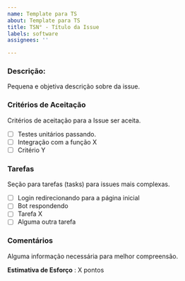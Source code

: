 ```yaml
---
name: Template para TS
about: Template para TS
title: TSN° - Título da Issue
labels: software
assignees: ''

---
```


### Descrição:
Pequena e objetiva descrição sobre da issue.

### Critérios de Aceitação
Critérios de aceitação para a Issue ser aceita.
- [ ] Testes unitários passando.
- [ ] Integração com a função X
- [ ] Critério Y

### Tarefas
Seção para tarefas (tasks) para issues mais complexas. 
- [ ] Login redirecionando para a página inicial
- [ ] Bot respondendo
- [ ] Tarefa X
- [ ] Alguma outra tarefa

### Comentários
Alguma informação necessária para melhor compreensão.

**Estimativa de Esforço** : X pontos
